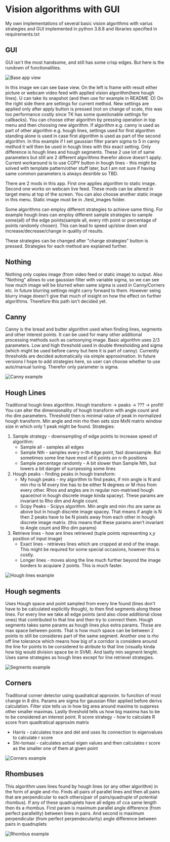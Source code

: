 # Vision algorithms with GUI
My own implementations of several basic vision algorithms with varius strategies and GUI implemented in python 3.8.8 and libraries specified in requirements.txt

## GUI
GUI isn't the most handsome, and still has some crisp edges. But here is the rundown of functionalities.

![Base app view](https://github.com/DanielKarasek/vision_project/blob/main/doc_images/base_view_screenshot.png)

In this image we can see base view. On the left is frame with result either picture or webcam video feed with applied vision algorithm(here hough lines).
U can take its snapshot (and then use for example in README :D) On the right side there are settings for current method.
New settings are applied only after apply button is pressed (not on change of scale, this was too performance costly since TK has some questionable settings for callbacks).
You can choose other algorithm by pressing operation in top menu and then choosing new algorithm.
If algorithm e.g. canny is used as part of other algorithm e.g. hough lines, settings used for first algorithm standing alone is used in case first algorithm is used as part of the second algorithm. In this example if I set gaussian filter param sigma to 5 in canny method it will then be used in hough lines with this exact setting. Only difference is hough lines and hough segments. These 2 use lot of same parameters but still are 2 different algorithms therefor above doesn't apply. Current workaround is to use COPY button in hough lines - this might be solved with template pattern/other stuff later, but I am not sure if having same common parameters is always desirible so TBD.

There are 2 mods in this app. First one applies algorithm to static image. Second one works on webcam live feed. These mods can be altered in target menu at top of the screen. You can also choose another static image in this menu. Static image must be in ./test_images folder.

Some algorithms can employ different strategies to achieve same thing. For example hough lines can employ different sample strategies to sample some(all) of the edge points(sample all, every nth point or percentage of points randomly chosen). This can lead to speed up/slow down and increase/decrease/change in quality of results.

These strategies can be changed after "change strategies" button is pressed. Strategies for each method are explained further.

 
## Nothing
Nothing only copies image (from video feed or static image) to output. Also "Nothing" allows to use gaussian filter with variable sigma, so we can see how much image will be blurred when same sigma is used in Canny/Corners etc. In future blurring settings might carry forward to them. However seing blurry image doesn't give that much of insight on how the effect on further algorithms. Therefore this path isn't decided yet.

## Canny
Canny is the bread and butter algorithm used when finding lines, segments and other interest points. It can be used for many other additional processing methods such as cartoonying image. Basic algorithm uses 2/3 parameters. Low and high threshold used in double thresholding and sigma (which might be used before canny but here it is part of canny). Currently thresholds are decided automatically via simple approximation. In future versions I hope to add strategies here, so user can choose whether to use auto/manual tuning. Therefor only parameter is sigma.

![Canny example](https://github.com/DanielKarasek/vision_project/blob/main/doc_images/canny_sigma3.png)

## Hough Lines
Traditional hough lines algorithm. Hough transform -> peaks -> ??? -> profit! You can alter the dimensionality of hough transform with angle count and rho dim parameters. Threshold then is minimal value of peak in normalized hough transform. Min angle and min rho then sets size MxN matrix window size in which only 1 peak might be found.
Strategies:
1. Sample strategy - downsampling of edge points to increase speed of algorithm:
    * Sample all - samples all edges
    * Sample Nth - samples every n-th edge point, fast downsample. But sometimes some line have most of it points on n-th positions
    * Sample percentage randomly - A bit slower than Sample Nth, but lowers a bit danger of surrpessing some lines
2. Hough peaks - finding peaks in hough transform:
    * My hough peaks - my algorithm to find peaks, if min angle is N and min rho is M every line has to be either N degrees or M rhos from every other. Rhos and angles are in regular non-matrixed hough space(not in hough discrete image kinda spacey). These params are invariant to Rho dim and Angle count.
    * Scipy Peaks - Scipys algorithm. Min angle and min rho are same as above but in hough discrete image spacey. That means if angle is N then 2 peaks have to be N pixels away from each other in hough discrete image matrix. (this means that these params aren't invariant to Angle count and Rho dim params)
3. Retrieve lines - how are lines retrieved (tuple points representing x,y position of input image)
    * Exact lines - retrieves lines which are cropped at end of the image. This might be required for some special occasions, however this is costly.
    * Longer lines - moves along the line much further beyond the image borders to acquiare 2 points. This is much faster.

![Hough lines example](https://github.com/DanielKarasek/vision_project/blob/main/doc_images/lines_base_settings.png)


## Hough segments
Uses Hough space and point sampled from every line found (lines don't have to be calculated explicitly though), to then find segments along these lines. For every line we take all edge points (and also close additional close ones) that contributed to that line and then try to connect them. Hough segments takes same params as hough lines plus extra params. Those are max space between points. That is how much space can be between 2 points to still be consideres part of the same segment. Another one is rho off line tolerance which means how big of a corridor is considere around the line for points to be considered to atribute to that line (visually kinda how big would division space be in SVM). And lastly min segment lenght. Uses same strategies as hough lines except for line retrievel strategies.

![Segments example](https://github.com/DanielKarasek/vision_project/blob/main/doc_images/segments.png)

## Corners
Traditional corner detector using quadratical approxim. to function of most change in 8 dirs. Params are sigma for gaussian filter applied before derivs calculation. Filter size tells us in how big area around maxima to suppress other smaller maximas. Lastly threshold tells us how big maxima has to be to be considered an interest point.
R score strategy - how to calculate R score from quadtratical approxim matrix
* Harris - calculates trace and det and uses its connection to eigenvalues to calculate r score
* Shi-tomasi - calculates actual eigen values and then calculates r score as the smaller one of them at given point

![Corners example](https://github.com/DanielKarasek/vision_project/blob/main/doc_images/corners.png)

## Rhombuses
This algorithm uses lines found by hough lines (or any other algorithm) in the form of angle and rho. Finds all pairs of parallel lines and then all pairs that are perpendicular to each others(pair of pairs/quadruple of potential rhombus). If any of these quadruplets have all edges of cca same length then its a rhombus. First param is maximum parallel angle difference (from perfect parallelity) between lines in pairs. And second is maximum perpendicular (from perfect perpendecularity) angle difference between pairs in quadruplets

![Rhombus example](https://github.com/DanielKarasek/vision_project/blob/main/doc_images/rhombus%20example.png)
